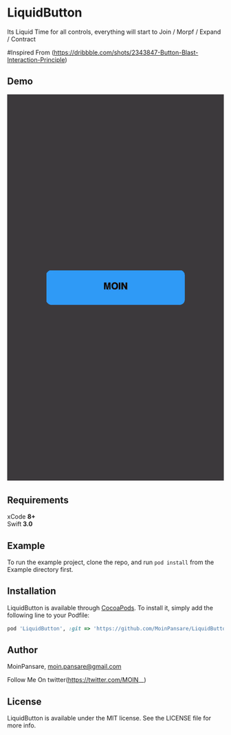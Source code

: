 # LiquidButton


Its Liquid Time for all controls, everything will start to Join / Morpf / Expand / Contract

#Inspired From 
(https://dribbble.com/shots/2343847-Button-Blast-Interaction-Principle)

## Demo

<a href="https://github.com/MoinPansare/LiquidButton/blob/master/LiquidButton.gif"><img src="https://github.com/MoinPansare/LiquidButton/blob/master/LiquidButton.gif" title="Its About Time"/></a>

## Requirements

xCode <b>8+</b><br> Swift<b> 3.0</b>

## Example

To run the example project, clone the repo, and run `pod install` from the Example directory first.

## Installation

LiquidButton is available through [CocoaPods](http://cocoapods.org). To install
it, simply add the following line to your Podfile:

```ruby
pod 'LiquidButton', :git => 'https://github.com/MoinPansare/LiquidButton.git'
```

## Author

MoinPansare, moin.pansare@gmail.com

Follow Me On twitter(https://twitter.com/MOIN__)


## License

LiquidButton is available under the MIT license. See the LICENSE file for more info.
